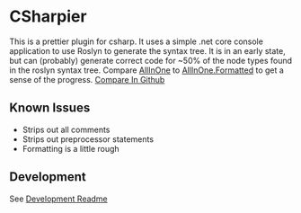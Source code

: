 # CSharpier

This is a prettier plugin for csharp. It uses a simple .net core console application to use Roslyn to generate the syntax tree. It is in an early state, but can (probably) generate correct code for ~50% of the node types found in the roslyn syntax tree.
Compare [AllInOne](./prettier-plugin-csharpier/Samples/AllInOne.cs) to [AllInOne.Formatted](./prettier-plugin-csharpier/Samples/AllInOne.Formatted.cs) to get a sense of the progress. [Compare In Github](https://github.com/belav/csharpier/compare/master...progress#diff-bc7aecb189c0bc5b4772cbb210c1fab5b5d0e5cffe6972970a58f7a452c72c2e)

## Known Issues
- Strips out all comments
- Strips out preprocessor statements
- Formatting is a little rough

## Development
See [Development Readme](./prettier-plugin-csharpier/README.md)
